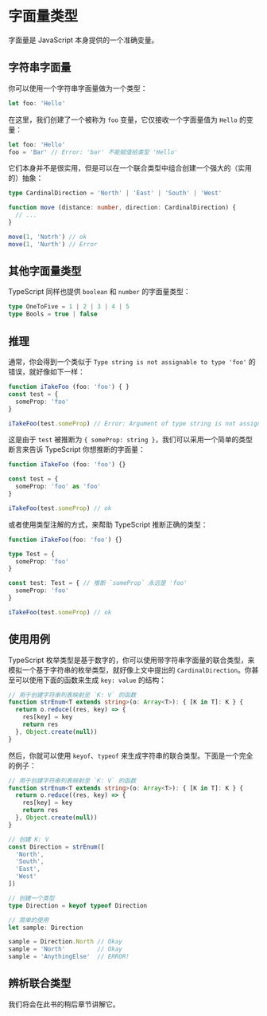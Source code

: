 # 字面量类型

字面量是 JavaScript 本身提供的一个准确变量。

## 字符串字面量

你可以使用一个字符串字面量做为一个类型：

```ts
let foo: 'Hello'
```

在这里，我们创建了一个被称为 `foo` 变量，它仅接收一个字面量值为 `Hello` 的变量：

```ts
let foo: 'Hello'
foo = 'Bar' // Error: 'bar' 不能赋值给类型 'Hello'
```

它们本身并不是很实用，但是可以在一个联合类型中组合创建一个强大的（实用的）抽象：

```ts
type CardinalDirection = 'North' | 'East' | 'South' | 'West'

function move (distance: number, direction: CardinalDirection) {
  // ...
}

move(1, 'Notrh') // ok
move(1, 'Nurth') // Error
```

## 其他字面量类型

TypeScript 同样也提供 `boolean` 和 `number` 的字面量类型：

```ts
type OneToFive = 1 | 2 | 3 | 4 | 5
type Bools = true | false
```

## 推理

通常，你会得到一个类似于 `Type string is not assignable to type 'foo'` 的错误，就好像如下一样：

```ts
function iTakeFoo (foo: 'foo') { }
const test = {
  someProp: 'foo'
}

iTakeFoo(test.someProp) // Error: Argument of type string is not assignable to parameter of type 'foo'
```

这是由于 `test` 被推断为 `{ someProp: string }`，我们可以采用一个简单的类型断言来告诉 TypeScript 你想推断的字面量：

```ts
function iTakeFoo (foo: 'foo') {}

const test = {
  someProp: 'foo' as 'foo'
}

iTakeFoo(test.someProp) // ok
```

或者使用类型注解的方式，来帮助 TypeScript 推断正确的类型：

```ts
function iTakeFoo(foo: 'foo') {}

type Test = {
  someProp: 'foo'
}

const test: Test = { // 推断 `someProp` 永远是 'foo'
  someProp: 'foo'
}

iTakeFoo(test.someProp) // ok
```

## 使用用例

TypeScript 枚举类型是基于数字的，你可以使用带字符串字面量的联合类型，来模拟一个基于字符串的枚举类型，就好像上文中提出的 `CardinalDirection`。你甚至可以使用下面的函数来生成 `key: value`  的结构：

```ts
// 用于创建字符串列表映射至 `K: V` 的函数
function strEnum<T extends string>(o: Array<T>): { [K in T]: K } {
  return o.reduce((res, key) => {
    res[key] = key
    return res
  }, Object.create(null))
}
```

然后，你就可以使用 `keyof`、`typeof` 来生成字符串的联合类型。下面是一个完全的例子：

```ts
// 用于创建字符串列表映射至 `K: V` 的函数
function strEnum<T extends string>(o: Array<T>): { [K in T]: K } {
  return o.reduce((res, key) => {
    res[key] = key
    return res
  }, Object.create(null))
}

// 创建 K: V
const Direction = strEnum([
  'North',
  'South',
  'East',
  'West'
])

// 创建一个类型
type Direction = keyof typeof Direction

// 简单的使用
let sample: Direction

sample = Direction.North // Okay
sample = 'North'         // Okay
sample = 'AnythingElse'  // ERROR!
```

## 辨析联合类型

我们将会在此书的稍后章节讲解它。